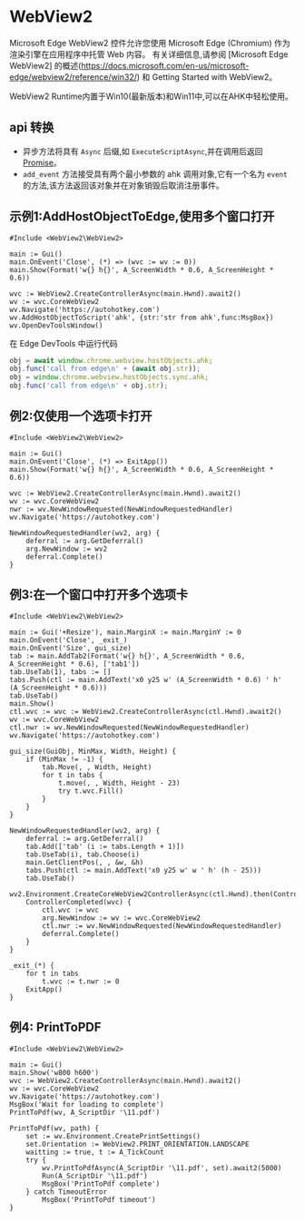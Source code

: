 # WebView2

Microsoft Edge WebView2 控件允许您使用 Microsoft Edge (Chromium) 作为渲染引擎在应用程序中托管 Web 内容。 有关详细信息,请参阅 [Microsoft Edge WebView2] 的概述(https://docs.microsoft.com/en-us/microsoft-edge/webview2/reference/win32/) 和 Getting Started with WebView2。

WebView2 Runtime内置于Win10(最新版本)和Win11中,可以在AHK中轻松使用。

## api 转换
- 异步方法将具有 `Async` 后缀,如 `ExecuteScriptAsync`,并在调用后返回 [Promise](https://github.com/thqby/ahk2_lib/blob/master/Promise.ahk)。
- `add_event` 方法接受具有两个最小参数的 ahk 调用对象,它有一个名为 `event` 的方法,该方法返回该对象并在对象销毁后取消注册事件。

## 示例1:AddHostObjectToEdge,使用多个窗口打开
```autohotkey
#Include <WebView2\WebView2>

main := Gui()
main.OnEvent('Close', (*) => (wvc := wv := 0))
main.Show(Format('w{} h{}', A_ScreenWidth * 0.6, A_ScreenHeight * 0.6))

wvc := WebView2.CreateControllerAsync(main.Hwnd).await2()
wv := wvc.CoreWebView2
wv.Navigate('https://autohotkey.com')
wv.AddHostObjectToScript('ahk', {str:'str from ahk',func:MsgBox})
wv.OpenDevToolsWindow()
```

在 Edge DevTools 中运行代码
```javascript
obj = await window.chrome.webview.hostObjects.ahk;
obj.func('call from edge\n' + (await obj.str));
obj = window.chrome.webview.hostObjects.sync.ahk;
obj.func('call from edge\n' + obj.str);
```

## 例2:仅使用一个选项卡打开
```autohotkey
#Include <WebView2\WebView2>

main := Gui()
main.OnEvent('Close', (*) => ExitApp())
main.Show(Format('w{} h{}', A_ScreenWidth * 0.6, A_ScreenHeight * 0.6))

wvc := WebView2.CreateControllerAsync(main.Hwnd).await2()
wv := wvc.CoreWebView2
nwr := wv.NewWindowRequested(NewWindowRequestedHandler)
wv.Navigate('https://autohotkey.com')

NewWindowRequestedHandler(wv2, arg) {
	deferral := arg.GetDeferral()
	arg.NewWindow := wv2
	deferral.Complete()
}
```

## 例3:在一个窗口中打开多个选项卡
```autohotkey
#Include <WebView2\WebView2>

main := Gui('+Resize'), main.MarginX := main.MarginY := 0
main.OnEvent('Close', _exit_)
main.OnEvent('Size', gui_size)
tab := main.AddTab2(Format('w{} h{}', A_ScreenWidth * 0.6, A_ScreenHeight * 0.6), ['tab1'])
tab.UseTab(1), tabs := []
tabs.Push(ctl := main.AddText('x0 y25 w' (A_ScreenWidth * 0.6) ' h' (A_ScreenHeight * 0.6)))
tab.UseTab()
main.Show()
ctl.wvc := wvc := WebView2.CreateControllerAsync(ctl.Hwnd).await2()
wv := wvc.CoreWebView2
ctl.nwr := wv.NewWindowRequested(NewWindowRequestedHandler)
wv.Navigate('https://autohotkey.com')

gui_size(GuiObj, MinMax, Width, Height) {
	if (MinMax != -1) {
		tab.Move(, , Width, Height)
		for t in tabs {
			t.move(, , Width, Height - 23)
			try t.wvc.Fill()
		}
	}
}

NewWindowRequestedHandler(wv2, arg) {
	deferral := arg.GetDeferral()
	tab.Add(['tab' (i := tabs.Length + 1)])
	tab.UseTab(i), tab.Choose(i)
	main.GetClientPos(, , &w, &h)
	tabs.Push(ctl := main.AddText('x0 y25 w' w ' h' (h - 25)))
	tab.UseTab()
	wv2.Environment.CreateCoreWebView2ControllerAsync(ctl.Hwnd).then(ControllerCompleted)
	ControllerCompleted(wvc) {
		ctl.wvc := wvc
		arg.NewWindow := wv := wvc.CoreWebView2
		ctl.nwr := wv.NewWindowRequested(NewWindowRequestedHandler)
		deferral.Complete()
	}
}

_exit_(*) {
	for t in tabs
		t.wvc := t.nwr := 0
	ExitApp()
}
```

## 例4: PrintToPDF
```
#Include <WebView2\WebView2>

main := Gui()
main.Show('w800 h600')
wvc := WebView2.CreateControllerAsync(main.Hwnd).await2()
wv := wvc.CoreWebView2
wv.Navigate('https://autohotkey.com')
MsgBox('Wait for loading to complete')
PrintToPdf(wv, A_ScriptDir '\11.pdf')

PrintToPdf(wv, path) {
	set := wv.Environment.CreatePrintSettings()
	set.Orientation := WebView2.PRINT_ORIENTATION.LANDSCAPE
	waitting := true, t := A_TickCount
	try {
		wv.PrintToPdfAsync(A_ScriptDir '\11.pdf', set).await2(5000)
		Run(A_ScriptDir '\11.pdf')
		MsgBox('PrintToPdf complete')
	} catch TimeoutError
		MsgBox('PrintToPdf timeout')
}
```